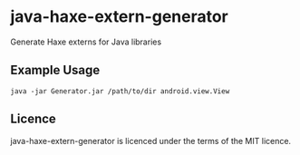 java-haxe-extern-generator
===========================

Generate Haxe externs for Java libraries

## Example Usage

	java -jar Generator.jar /path/to/dir android.view.View
	
## Licence

java-haxe-extern-generator is licenced under the terms of the MIT licence.